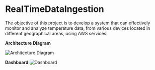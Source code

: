 # RealTimeDataIngestion
The objective of this project is to develop a system that can effectively monitor and analyze temperature data, from various devices located in different geographical areas, using AWS services. 

**Architecture Diagram**

![Architecture Diagram](https://github.com/SaadAhmedWaqar/RealTimeData/assets/105427072/08d910bb-c3b9-41d9-b524-9270908fe80d)

**Dashboard**
![Dashboard](https://github.com/SaadAhmedWaqar/RealTimeData/assets/105427072/fd9d5471-c814-47a4-9b73-cbc465a40456)
